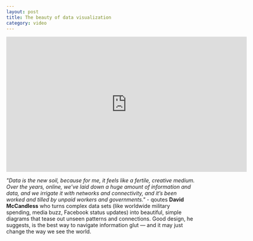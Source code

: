 ```yaml
---
layout: post
title: The beauty of data visualization
category: video
---
```


<iframe src="https://embed-ssl.ted.com/talks/david_mccandless_the_beauty_of_data_visualization.html" width="640" height="360" frameborder="0" scrolling="no" webkitAllowFullScreen mozallowfullscreen allowFullScreen></iframe>

<em>"Data is the new soil, because for me, it feels like a fertile, creative medium. Over the years, online, we’ve laid down a huge amount of information and data, and we irrigate it with networks and connectivity, and it’s been worked and tilled by unpaid workers and governments."</em> - qoutes <strong>David McCandless</strong> who turns complex data sets (like worldwide military spending, media buzz, Facebook status updates) into beautiful, simple diagrams that tease out unseen patterns and connections. Good design, he suggests, is the best way to navigate information glut — and it may just change the way we see the world.
